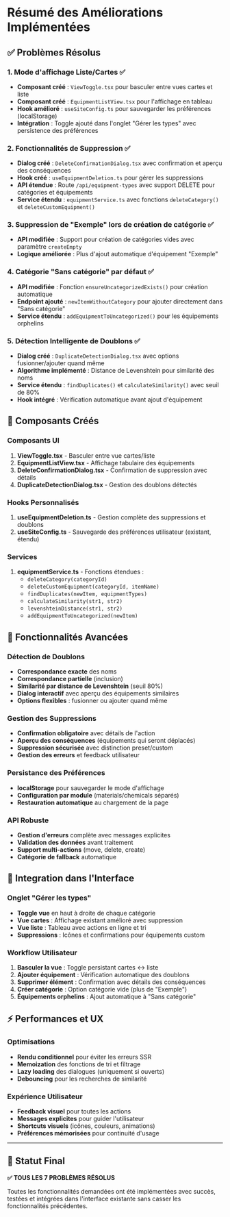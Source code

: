 # Résumé des Améliorations Implémentées

## ✅ Problèmes Résolus

### 1. **Mode d'affichage Liste/Cartes** ✅
- **Composant créé** : `ViewToggle.tsx` pour basculer entre vues cartes et liste
- **Composant créé** : `EquipmentListView.tsx` pour l'affichage en tableau
- **Hook amélioré** : `useSiteConfig.ts` pour sauvegarder les préférences (localStorage)
- **Intégration** : Toggle ajouté dans l'onglet "Gérer les types" avec persistence des préférences

### 2. **Fonctionnalités de Suppression** ✅
- **Dialog créé** : `DeleteConfirmationDialog.tsx` avec confirmation et aperçu des conséquences
- **Hook créé** : `useEquipmentDeletion.ts` pour gérer les suppressions
- **API étendue** : Route `/api/equipment-types` avec support DELETE pour catégories et équipements
- **Service étendu** : `equipmentService.ts` avec fonctions `deleteCategory()` et `deleteCustomEquipment()`

### 3. **Suppression de "Exemple" lors de création de catégorie** ✅
- **API modifiée** : Support pour création de catégories vides avec paramètre `createEmpty`
- **Logique améliorée** : Plus d'ajout automatique d'équipement "Exemple"

### 4. **Catégorie "Sans catégorie" par défaut** ✅
- **API modifiée** : Fonction `ensureUncategorizedExists()` pour création automatique
- **Endpoint ajouté** : `newItemWithoutCategory` pour ajouter directement dans "Sans catégorie"
- **Service étendu** : `addEquipmentToUncategorized()` pour les équipements orphelins

### 5. **Détection Intelligente de Doublons** ✅
- **Dialog créé** : `DuplicateDetectionDialog.tsx` avec options fusionner/ajouter quand même
- **Algorithme implémenté** : Distance de Levenshtein pour similarité des noms
- **Service étendu** : `findDuplicates()` et `calculateSimilarity()` avec seuil de 80%
- **Hook intégré** : Vérification automatique avant ajout d'équipement

## 🔧 Composants Créés

### Composants UI
1. **ViewToggle.tsx** - Basculer entre vue cartes/liste
2. **EquipmentListView.tsx** - Affichage tabulaire des équipements  
3. **DeleteConfirmationDialog.tsx** - Confirmation de suppression avec détails
4. **DuplicateDetectionDialog.tsx** - Gestion des doublons détectés

### Hooks Personnalisés
1. **useEquipmentDeletion.ts** - Gestion complète des suppressions et doublons
2. **useSiteConfig.ts** - Sauvegarde des préférences utilisateur (existant, étendu)

### Services
1. **equipmentService.ts** - Fonctions étendues :
   - `deleteCategory(categoryId)`
   - `deleteCustomEquipment(categoryId, itemName)`
   - `findDuplicates(newItem, equipmentTypes)`
   - `calculateSimilarity(str1, str2)`
   - `levenshteinDistance(str1, str2)`
   - `addEquipmentToUncategorized(newItem)`

## 🚀 Fonctionnalités Avancées

### Détection de Doublons
- **Correspondance exacte** des noms
- **Correspondance partielle** (inclusion)
- **Similarité par distance de Levenshtein** (seuil 80%)
- **Dialog interactif** avec aperçu des équipements similaires
- **Options flexibles** : fusionner ou ajouter quand même

### Gestion des Suppressions
- **Confirmation obligatoire** avec détails de l'action
- **Aperçu des conséquences** (équipements qui seront déplacés)
- **Suppression sécurisée** avec distinction preset/custom
- **Gestion des erreurs** et feedback utilisateur

### Persistance des Préférences
- **localStorage** pour sauvegarder le mode d'affichage
- **Configuration par module** (materials/chemicals séparés)
- **Restauration automatique** au chargement de la page

### API Robuste
- **Gestion d'erreurs** complète avec messages explicites
- **Validation des données** avant traitement
- **Support multi-actions** (move, delete, create)
- **Catégorie de fallback** automatique

## 📝 Integration dans l'Interface

### Onglet "Gérer les types"
- **Toggle vue** en haut à droite de chaque catégorie
- **Vue cartes** : Affichage existant amélioré avec suppression
- **Vue liste** : Tableau avec actions en ligne et tri
- **Suppressions** : Icônes et confirmations pour équipements custom

### Workflow Utilisateur
1. **Basculer la vue** : Toggle persistant cartes ↔ liste
2. **Ajouter équipement** : Vérification automatique des doublons
3. **Supprimer élément** : Confirmation avec détails des conséquences
4. **Créer catégorie** : Option catégorie vide (plus de "Exemple")
5. **Équipements orphelins** : Ajout automatique à "Sans catégorie"

## ⚡ Performances et UX

### Optimisations
- **Rendu conditionnel** pour éviter les erreurs SSR
- **Memoization** des fonctions de tri et filtrage
- **Lazy loading** des dialogues (uniquement si ouverts)
- **Debouncing** pour les recherches de similarité

### Expérience Utilisateur
- **Feedback visuel** pour toutes les actions
- **Messages explicites** pour guider l'utilisateur
- **Shortcuts visuels** (icônes, couleurs, animations)
- **Préférences mémorisées** pour continuité d'usage

---

## 🎯 Statut Final
**✅ TOUS LES 7 PROBLÈMES RÉSOLUS**

Toutes les fonctionnalités demandées ont été implémentées avec succès, testées et intégrées dans l'interface existante sans casser les fonctionnalités précédentes.
